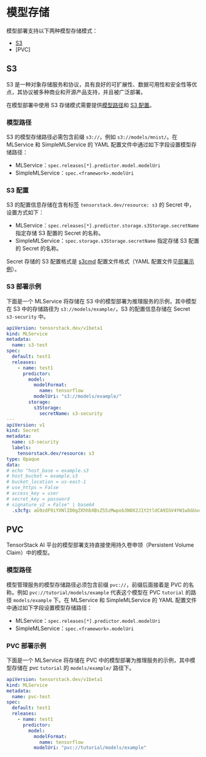 # 模型存储

模型部署支持以下两种模型存储模式：

* [S3](https://aws.amazon.com/s3/)
* [PVC]

## S3

S3 是一种对象存储服务和协议，具有良好的可扩展性、数据可用性和安全性等优点，其协议被多种商业和开源产品支持，并且被广泛部署。

在模型部署中使用 S3 存储模式需要提供[模型路径](#模型路径)和 [S3 配置](#s3-配置)。

### 模型路径

S3 的模型存储路径必需包含前缀 `s3://`，例如 `s3://models/mnist/`。在 MLService 和 SimpleMLService 的 YAML 配置文件中通过如下字段设置模型存储路径：

* MLService：`spec.releases[*].predictor.model.modelUri`
* SimpleMLService：`spec.<framework>.modelUri`

### S3 配置

S3 的配置信息存储在含有标签 `tensorstack.dev/resource: s3` 的 Secret 中，设置方式如下：

* MLService：`spec.releases[*].predictor.storage.s3Storage.secretName` 指定存储 S3 配置的 Secret 的名称。
* SimpleMLService：`spec.storage.s3Storage.secretName` 指定存储 S3 配置的 Secret 的名称。

Secret 存储的 S3 配置格式是 [s3cmd](https://s3tools.org/s3cmd) 配置文件格式（YAML 配置文件见[部署示例](#s3-部署示例)）。

### S3 部署示例

下面是一个 MLService 将存储在 S3 中的模型部署为推理服务的示例，其中模型在 S3 中的存储路径为 `s3://models/example/`，S3 的配置信息存储在 Secret `s3-security` 中。

```yaml
apiVersion: tensorstack.dev/v1beta1
kind: MLService
metadata:
  name: s3-test
spec:
  default: test1
  releases:
    - name: test1
      predictor:
        model:
          modelFormat:
            name: tensorflow
          modelUri: "s3://models/example/"
        storage:
          s3Storage:
            secretName: s3-security
---
apiVersion: v1
kind: Secret
metadata:
  name: s3-security
  labels:
    tensorstack.dev/resource: s3
type: Opaque
data:
# echo "host_base = example.s3
# host_bucket = example.s3
# bucket_location = us-east-1
# use_https = False
# access_key = user
# secret_key = password
# signature_v2 = False" | base64
  .s3cfg: aG9zdF9iYXNlID0gZXhhbXBsZS5zMwpob3N0X2J1Y2tldCA9IGV4YW1wbGUuczMKYnVja2V0X2xvY2F0aW9uID0gdXMtZWFzdC0xCnVzZV9odHRwcyA9IEZhbHNlCmFjY2Vzc19rZXkgPSB1c2VyCnNlY3JldF9rZXkgPSBwYXNzd29yZApzaWduYXR1cmVfdjIgPSBGYWxzZQo=
```

## PVC

TensorStack AI 平台的模型部署支持直接使用持久卷申领（Persistent Volume Claim）中的模型。


### 模型路径

模型管理服务的模型存储路径必须包含前缀 `pvc://`，前缀后面接着是 PVC 的名称。例如 `pvc://tutorial/models/example` 代表这个模型在 PVC `tutorial` 的路径 `models/example` 下。在 MLService 和 SimpleMLService 的 YAML 配置文件中通过如下字段设置模型存储路径：

* MLService：`spec.releases[*].predictor.model.modelUri`
* SimpleMLService：`spec.<framework>.modelUri`

### PVC 部署示例

下面是一个 MLService 将存储在 PVC 中的模型部署为推理服务的示例，其中模型存储在 pvc `tutorial` 的 `models/example/` 路径下。

```yaml
apiVersion: tensorstack.dev/v1beta1
kind: MLService
metadata:
  name: pvc-test
spec:
  default: test1
  releases:
    - name: test1
      predictor:
        model:
          modelFormat:
            name: tensorflow
          modelUri: "pvc://tutorial/models/example"
```